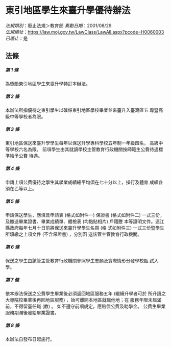 # 東引地區學生來臺升學優待辦法

*法規類別*：廢止法規＞教育部
*異動日期*：2001/08/29  
*法規網址*：https://law.moj.gov.tw/LawClass/LawAll.aspx?pcode=H0060003
*已廢止*：是


## 法條
##### 第 1 條
為獎勵東引地區學生來臺升學特訂本辦法。

##### 第 2 條
本辦法所指優待之東引學生以確係東引地區學校畢業並來臺升入臺灣區五
專暨高級中等學校者為限。

##### 第 3 條
東引地區保送來臺升學學生每年以保送升學專科學校五年制一年級四名，
高級中等學校六名為限。
前項學生由其就讀學校主管教育行政機關按師範生公費待遇標準給予公費
待遇。

##### 第 4 條
申請上項公費優待之學生其學業成績總平均須在七十分以上，操行及體育
成績各須在乙等以上。

##### 第 5 條
申請保送學生，應填具申請表 (格式如附件一) 保證書 (格式如附件二)
一式三份，及繳送畢業證書、畢業成績單、體檢表 (均黏貼相片) 戶籍謄
本等證明文件。連江縣政府每年七月十日前將保送來臺升學學生名冊 (格
式如附件三) 一式三份暨學生所填繳之上項文件 (不含保證書) ，分別函
送該管主管教育行政機關。

##### 第 6 條
保送之學生由該管主管教育行政機關參照學生志願及實際情形分發學校甄
試入學。

##### 第 7 條
依本辦法保送之公費學生畢業後必須返回地區服務五年 (繼續升學者可於
所升讀之大專院校畢業後再回地區服務) ，始可離開本地區就職他地；在
服務年限未屆滿前，不得留臺任職 (教) 。
如不遵守前項規定，應賠償公費及助學金。
公費生畢業服務期滿後發給畢業證書。

##### 第 8 條
本辦法自發布日起施行。


